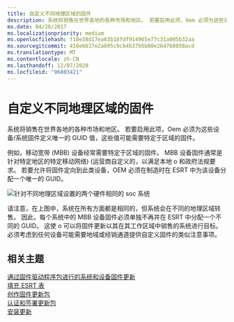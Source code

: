 ```yaml
---
title: 自定义不同地理区域的固件
description: 系统将销售在世界各地的各种市场和地区。 若要启用此项，Oem 必须为这些设备/系统固件定义唯一的 GUID 值，这些值可能需要特定于区域的固件。
ms.date: 04/20/2017
ms.localizationpriority: medium
ms.openlocfilehash: f10e38d17ea63b18fdf914965e77c31a005b32aa
ms.sourcegitcommit: 418e6617e2a695c9cb4b37b5b60e264760858acd
ms.translationtype: MT
ms.contentlocale: zh-CN
ms.lasthandoff: 12/07/2020
ms.locfileid: "96803421"
---
```

# <a name="customizing-firmware-for-different-geographic-regions"></a>自定义不同地理区域的固件


系统将销售在世界各地的各种市场和地区。 若要启用此项，Oem 必须为这些设备/系统固件定义唯一的 GUID 值，这些值可能需要特定于区域的固件。

例如，移动宽带 (MBB) 设备经常需要特定于区域的固件。 MBB 设备固件通常是针对特定地区的特定移动网络)  (运营商自定义的，以满足本地 o 和政府法规要求。 若要允许将固件定向到此类设备，OEM 必须在制造时在 ESRT 中为该设备分配一个唯一的 GUID。

![针对不同地理区域设置的两个硬件相同的 soc 系统](images/socsfordifferentlocales.png)

请注意，在上图中，系统在所有方面都是相同的，但系统会在不同的地理区域转售。 因此，每个系统中的 MBB 设备固件必须单独不再并在 ESRT 中分配一个不同的 GUID。 这使 o 可以将固件更新以其在其工作区域中销售的系统进行目标。 必须考虑到任何设备可能需要地域或经销通道提供自定义固件的类似注意事项。

## <a name="related-topics"></a>相关主题
[通过固件驱动程序包进行的系统和设备固件更新](system-and-device-firmware-updates-via-a-firmware-driver-package.md)  
[填充 ESRT 表](populating-the-esrt-table.md)  
[创作固件更新包](authoring-a-firmware-update-package.md)  
[认证和签署更新包](certifying-and-signing-the-update-package.md)  
[安装更新](installing-the-update.md)  



